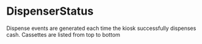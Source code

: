 #  DispenserStatus

Dispense events are generated each time the kiosk successfully dispenses cash. Cassettes are listed from top to bottom

<api-schema openapi-path="../../resources/openapi.yaml" name="DispenserStatus"></api-schema>